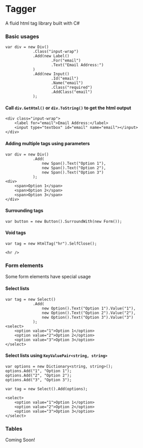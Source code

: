 Tagger
===============================================================

A fluid html tag library built with C#

### Basic usages

	var div = new Div()
				.Class("input-wrap")
				.Add(new Label()
						.For("email")
						.Text("Email Address:")
				)
				.Add(new Input()
						.Id("email")
						.Name("email")
						.Class("required")
						.AddClass("email")
				);

#### Call `div.GetHtml()` or `div.ToString()` to get the html output

	<div class="input-wrap">
		<label for="email">Email Address:</label>
		<input type="textbox" id="email" name="email"></input>
	</div>

#### Adding multiple tags using parameters

	var div = new Div()
				.Add(
					new Span().Text("Option 1"),
					new Span().Text("Option 2"),
					new Span().Text("Option 3")
				);
	<div>
		<span>Option 1</span>
		<span>Option 2</span>
		<span>Option 3</span>
	</div>

#### Surrounding tags

	var button = new Button().SurroundWith(new Form());
					
#### Void tags

	var tag = new HtmlTag("hr").SelfClose();

	<hr />

### Form elements

Some form elements have special usage

#### Select lists

	var tag = new Select()
				.Add(
					new Option().Text("Option 1").Value("1"),
					new Option().Text("Option 2").Value("2"),
					new Option().Text("Option 3").Value("3")
				);
	<select>
		<option value="1">Option 1</option>
		<option value="2">Option 2</option>
		<option value="3">Option 3</option>
	</select>

#### Select lists using `KeyValuePair<string, string>`

	var options = new Dictionary<string, string>();
	options.Add("1", "Option 1");
	options.Add("2", "Option 2");
	options.Add("3", "Option 3");

	var tag = new Select().Add(options);

	<select>
		<option value="1">Option 1</option>
		<option value="2">Option 2</option>
		<option value="3">Option 3</option>
	</select>

### Tables

Coming Soon!
